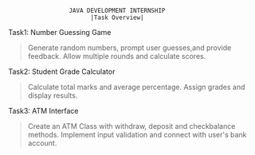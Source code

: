                      JAVA DEVELOPMENT INTERNSHIP
                           |Task Overview|
Task1: Number Guessing Game
>Generate random numbers, prompt user guesses,and provide feedback.
>Allow multiple rounds and calculate scores.

Task2: Student Grade Calculator
>Calculate total marks and average percentage.
>Assign grades and display results.

Task3: ATM Interface
>Create an ATM Class with withdraw, deposit and checkbalance methods.
>Implement input validation and connect with user's bank account.
